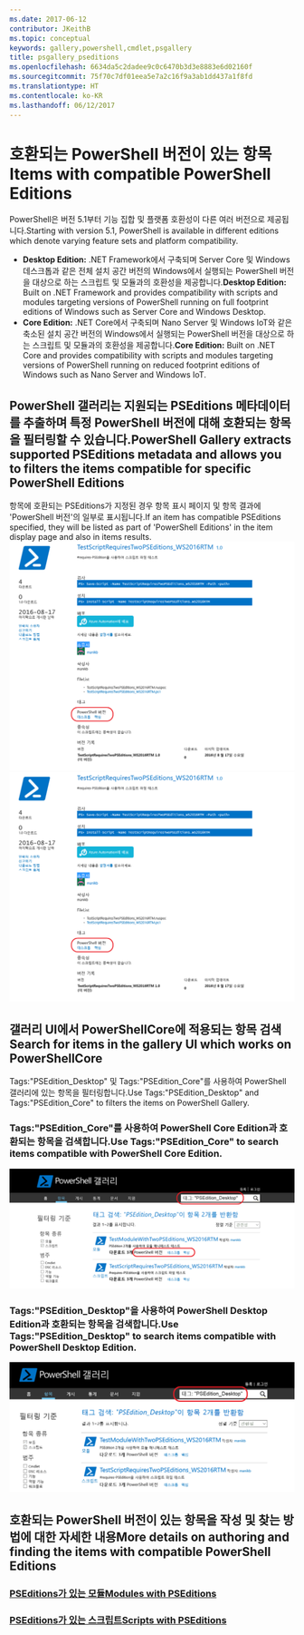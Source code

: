 ```yaml
---
ms.date: 2017-06-12
contributor: JKeithB
ms.topic: conceptual
keywords: gallery,powershell,cmdlet,psgallery
title: psgallery_pseditions
ms.openlocfilehash: 6634da5c2dadee9c0c6470b3d3e8883e6d02160f
ms.sourcegitcommit: 75f70c7df01eea5e7a2c16f9a3ab1dd437a1f8fd
ms.translationtype: HT
ms.contentlocale: ko-KR
ms.lasthandoff: 06/12/2017
---
```

# <a name="items-with-compatible-powershell-editions"></a><span data-ttu-id="ddbd9-103">호환되는 PowerShell 버전이 있는 항목</span><span class="sxs-lookup"><span data-stu-id="ddbd9-103">Items with compatible PowerShell Editions</span></span>
<span data-ttu-id="ddbd9-104">PowerShell은 버전 5.1부터 기능 집합 및 플랫폼 호환성이 다른 여러 버전으로 제공됩니다.</span><span class="sxs-lookup"><span data-stu-id="ddbd9-104">Starting with version 5.1, PowerShell is available in different editions which denote varying feature sets and platform compatibility.</span></span>

- <span data-ttu-id="ddbd9-105">**Desktop Edition:** .NET Framework에서 구축되며 Server Core 및 Windows 데스크톱과 같은 전체 설치 공간 버전의 Windows에서 실행되는 PowerShell 버전을 대상으로 하는 스크립트 및 모듈과의 호환성을 제공합니다.</span><span class="sxs-lookup"><span data-stu-id="ddbd9-105">**Desktop Edition:** Built on .NET Framework and provides compatibility with scripts and modules targeting versions of PowerShell running on full footprint editions of Windows such as Server Core and Windows Desktop.</span></span>
- <span data-ttu-id="ddbd9-106">**Core Edition:** .NET Core에서 구축되며 Nano Server 및 Windows IoT와 같은 축소된 설치 공간 버전의 Windows에서 실행되는 PowerShell 버전을 대상으로 하는 스크립트 및 모듈과의 호환성을 제공합니다.</span><span class="sxs-lookup"><span data-stu-id="ddbd9-106">**Core Edition:** Built on .NET Core and provides compatibility with scripts and modules targeting versions of PowerShell running on reduced footprint editions of Windows such as Nano Server and Windows IoT.</span></span>

## <a name="powershell-gallery-extracts-supported-pseditions-metadata-and-allows-you-to-filters-the-items-compatible-for-specific-powershell-editions"></a><span data-ttu-id="ddbd9-107">PowerShell 갤러리는 지원되는 PSEditions 메타데이터를 추출하며 특정 PowerShell 버전에 대해 호환되는 항목을 필터링할 수 있습니다.</span><span class="sxs-lookup"><span data-stu-id="ddbd9-107">PowerShell Gallery extracts supported PSEditions metadata and allows you to filters the items compatible for specific PowerShell Editions</span></span>

<span data-ttu-id="ddbd9-108">항목에 호환되는 PSEditions가 지정된 경우 항목 표시 페이지 및 항목 결과에 'PowerShell 버전'의 일부로 표시됩니다.</span><span class="sxs-lookup"><span data-stu-id="ddbd9-108">If an item has compatible PSEditions specified, they will be listed as part of 'PowerShell Editions' in the item display page and also in items results.</span></span>
<span data-ttu-id="ddbd9-109">![PSEditions가 있는 항목 표시 페이지](Images/ItemDisplayPageWithPSEditions.PNG)</span><span class="sxs-lookup"><span data-stu-id="ddbd9-109">![Item display page with PSEditions](Images/ItemDisplayPageWithPSEditions.PNG)</span></span>

## <a name="search-for-items-in-the-gallery-ui-which-works-on-powershellcore"></a><span data-ttu-id="ddbd9-110">갤러리 UI에서 PowerShellCore에 적용되는 항목 검색</span><span class="sxs-lookup"><span data-stu-id="ddbd9-110">Search for items in the gallery UI which works on PowerShellCore</span></span>
<span data-ttu-id="ddbd9-111">Tags:"PSEdition_Desktop" 및 Tags:"PSEdition_Core"를 사용하여 PowerShell 갤러리에 있는 항목을 필터링합니다.</span><span class="sxs-lookup"><span data-stu-id="ddbd9-111">Use Tags:"PSEdition_Desktop" and Tags:"PSEdition_Core" to filters the items on PowerShell Gallery.</span></span>

### <a name="use-tagspseditioncore-to-search-items-compatible-with-powershell-core-edition"></a><span data-ttu-id="ddbd9-112">Tags:"PSEdition_Core"를 사용하여 PowerShell Core Edition과 호환되는 항목을 검색합니다.</span><span class="sxs-lookup"><span data-stu-id="ddbd9-112">Use Tags:"PSEdition_Core" to search items compatible with PowerShell Core Edition.</span></span>
![Core PSEdition과 호환되는 항목에 대한 검색 결과](Images/SearchResultsWithPSEditions.PNG)

### <a name="use-tagspseditiondesktop-to-search-items-compatible-with-powershell-desktop-edition"></a><span data-ttu-id="ddbd9-114">Tags:"PSEdition_Desktop"을 사용하여 PowerShell Desktop Edition과 호환되는 항목을 검색합니다.</span><span class="sxs-lookup"><span data-stu-id="ddbd9-114">Use Tags:"PSEdition_Desktop" to search items compatible with PowerShell Desktop Edition.</span></span>
![Desktop PSEdition과 호환되는 항목에 대한 검색 결과](Images/SearchResultsWithPSEdition_Desktop.PNG)

## <a name="more-details-on-authoring-and-finding-the-items-with-compatible-powershell-editions"></a><span data-ttu-id="ddbd9-116">호환되는 PowerShell 버전이 있는 항목을 작성 및 찾는 방법에 대한 자세한 내용</span><span class="sxs-lookup"><span data-stu-id="ddbd9-116">More details on authoring and finding the items with compatible PowerShell Editions</span></span>
### <a name="modules-with-pseditionspsgetmodulemodulewithpseditionsupportmd"></a>[<span data-ttu-id="ddbd9-117">PSEditions가 있는 모듈</span><span class="sxs-lookup"><span data-stu-id="ddbd9-117">Modules with PSEditions</span></span>](../psget/module/modulewithpseditionsupport.md)
### <a name="scripts-with-pseditionspsgetscriptscriptwithpseditionsupportmd"></a>[<span data-ttu-id="ddbd9-118">PSEditions가 있는 스크립트</span><span class="sxs-lookup"><span data-stu-id="ddbd9-118">Scripts with PSEditions</span></span>](../psget/script/scriptwithpseditionsupport.md)

